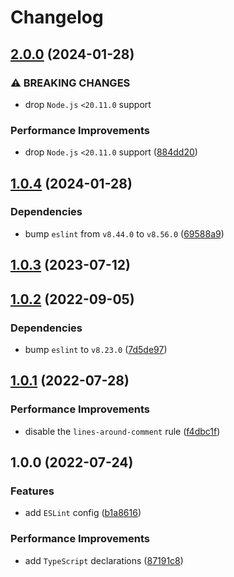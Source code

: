 # Changelog

## [2.0.0](https://github.com/binden-js/eslint-config/compare/v1.0.4...v2.0.0) (2024-01-28)

### ⚠ BREAKING CHANGES

- drop `Node.js` `<20.11.0` support

### Performance Improvements

- drop `Node.js` `<20.11.0` support ([884dd20](https://github.com/binden-js/eslint-config/commit/884dd20c5cbc4f36d82f09690b173dd56b9e826a))

## [1.0.4](https://github.com/binden-js/eslint-config/compare/v1.0.3...v1.0.4) (2024-01-28)

### Dependencies

- bump `eslint` from `v8.44.0` to `v8.56.0` ([69588a9](https://github.com/binden-js/eslint-config/commit/69588a99848a4e652f664fd64b5f9710817e28c3))

## [1.0.3](https://github.com/binden-js/eslint-config/compare/v1.0.2...v1.0.3) (2023-07-12)

## [1.0.2](https://github.com/binden-js/eslint-config/compare/v1.0.1...v1.0.2) (2022-09-05)

### Dependencies

- bump `eslint` to `v8.23.0` ([7d5de97](https://github.com/binden-js/eslint-config/commit/7d5de975877b975d3b9879c674f8015fce03d5c0))

## [1.0.1](https://github.com/binden-js/eslint-config/compare/v1.0.0...v1.0.1) (2022-07-28)

### Performance Improvements

- disable the `lines-around-comment` rule ([f4dbc1f](https://github.com/binden-js/eslint-config/commit/f4dbc1f5b021c30c0eea7f7b8818f1399d698610))

## 1.0.0 (2022-07-24)

### Features

- add `ESLint` config ([b1a8616](https://github.com/binden-js/eslint-config/commit/b1a8616a8d27e2513f0576bfb80789dab10a258f))

### Performance Improvements

- add `TypeScript` declarations ([87191c8](https://github.com/binden-js/eslint-config/commit/87191c80d4b1bb8e2a542c2aa23802ac99a9c382))
